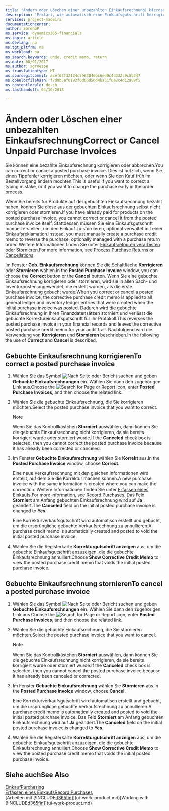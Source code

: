 ```yaml
---
title: "Ändern oder Löschen einer unbezahlten Einkaufsrechnung| Microsoft Docs"
description: "Erklärt, wie automatisch eine Einkaufsgutschrift korrigiert, abgebrochen oder rückgängig gemacht wird und eine gebuchte Einkaufsrechnung erstellt wird."
services: project-madeira
documentationcenter: 
author: SorenGP
ms.service: dynamics365-financials
ms.topic: article
ms.devlang: na
ms.tgt_pltfrm: na
ms.workload: na
ms.search.keywords: undo, credit memo, return
ms.date: 08/01/2017
ms.author: sgroespe
ms.translationtype: HT
ms.sourcegitcommit: acef03f32124c5983846bc6ed0c4d332c9c8b347
ms.openlocfilehash: f7d9b5ef0192f0d66d50d4ba51f6e2c4d12a89f5
ms.contentlocale: de-ch
ms.lasthandoff: 04/16/2018

---
```

# <a name="correct-or-cancel-unpaid-purchase-invoices"></a><span data-ttu-id="1cc06-103">Ändern oder Löschen einer unbezahlten Einkaufsrechnung</span><span class="sxs-lookup"><span data-stu-id="1cc06-103">Correct or Cancel Unpaid Purchase Invoices</span></span>
<span data-ttu-id="1cc06-104">Sie können eine bezahlte Einkaufsrechnung korrigieren oder abbrechen.</span><span class="sxs-lookup"><span data-stu-id="1cc06-104">You can correct or cancel a posted purchase invoice.</span></span> <span data-ttu-id="1cc06-105">Dies ist nützlich, wenn Sie einen Tippfehler korrigieren möchten, oder wenn Sie den Kauf früh im Bestellvorgang ändern möchten.</span><span class="sxs-lookup"><span data-stu-id="1cc06-105">This is useful if you want to correct a typing mistake, or if you want to change the purchase early in the order process.</span></span>

<span data-ttu-id="1cc06-106">Wenn Sie bereits für Produkte auf der gebuchten Einkaufsrechnung bezahlt haben, können Sie diese aus der gebuchten Einkaufsrechnung selbst nicht korrigieren oder stornieren.</span><span class="sxs-lookup"><span data-stu-id="1cc06-106">If you have already paid for products on the posted purchase invoice, you cannot correct or cancel it from the posted purchase invoice itself.</span></span> <span data-ttu-id="1cc06-107">Stattdessen müssen Sie eine Einkaufsgutschrift manuell erstellen, um den Einkauf zu stornieren, optional verwaltet mit einer Einkaufsreklamation.</span><span class="sxs-lookup"><span data-stu-id="1cc06-107">Instead, you must manually create a purchase credit memo to reverse the purchase, optionally managed with a purchase return order.</span></span> <span data-ttu-id="1cc06-108">Weitere Informationen finden Sie unter [Einkaufsretouren verarbeiten oder Stornieren](purchasing-how-process-purchase-returns-cancellations.md).</span><span class="sxs-lookup"><span data-stu-id="1cc06-108">For more information, see [Process Purchase Returns or Cancellations](purchasing-how-process-purchase-returns-cancellations.md).</span></span>

<span data-ttu-id="1cc06-109">Im Fenster **Geb. Einkaufsrechnung** können Sie die Schaltfläche **Korrigieren** oder **Stornieren** wählen.</span><span class="sxs-lookup"><span data-stu-id="1cc06-109">In the **Posted Purchase Invoice** window, you can choose the **Correct** button or the **Cancel** button.</span></span> <span data-ttu-id="1cc06-110">Wenn Sie eine gebuchte Einkaufsrechnung korrigieren oder stornieren, wird sie in allen Sach- und Inventurposten angewendet, die erstellt wurden, als die erste Einkaufsrechnung gebucht wurde.</span><span class="sxs-lookup"><span data-stu-id="1cc06-110">When you correct or cancel a posted purchase invoice, the corrective purchase credit memo is applied to all general ledger and inventory ledger entries that were created when the initial purchase invoice was posted.</span></span> <span data-ttu-id="1cc06-111">Dadurch wird die gebuchte Einkaufsrechnung in Ihren Finanzdatensätzen storniert und verlässt die gebuchte Korrektureinkaufsgutschrift für Ihr Protokoll.</span><span class="sxs-lookup"><span data-stu-id="1cc06-111">This reverses the posted purchase invoice in your financial records and leaves the corrective posted purchase credit memo for your audit trail.</span></span> <span data-ttu-id="1cc06-112">Nachfolgend wird die Verwendung von **Korrigieren** und **Stornieren** beschrieben.</span><span class="sxs-lookup"><span data-stu-id="1cc06-112">In the following the use of **Correct** and **Cancel** is described.</span></span>

## <a name="to-correct-a-posted-purchase-invoice"></a><span data-ttu-id="1cc06-113">Gebuchte Einkaufsrechnung korrigieren</span><span class="sxs-lookup"><span data-stu-id="1cc06-113">To correct a posted purchase invoice</span></span>
1. <span data-ttu-id="1cc06-114">Wählen Sie das Symbol ![Nach Seite oder Bericht suchen](media/ui-search/search_small.png "Nach Seite oder Bericht suchen") und geben **Gebuchte Einkaufsrechnungen** ein. Wählen Sie dann den zugehörigen Link aus.</span><span class="sxs-lookup"><span data-stu-id="1cc06-114">Choose the ![Search for Page or Report](media/ui-search/search_small.png "Search for Page or Report icon") icon, enter **Posted Purchase Invoices**, and then choose the related link.</span></span>  
2. <span data-ttu-id="1cc06-115">Wählen Sie die gebuchte Einkaufsrechnung, die Sie korrigieren möchten.</span><span class="sxs-lookup"><span data-stu-id="1cc06-115">Select the posted purchase invoice that you want to correct.</span></span>  

    > [!NOTE]  
   >   <span data-ttu-id="1cc06-116">Wenn Sie das Kontrollkästchen **Storniert** auswählen, dann können Sie die gebuchte Einkaufsrechnung nicht korrigieren, da sie bereits korrigiert wurde oder storniert wurde.</span><span class="sxs-lookup"><span data-stu-id="1cc06-116">If the **Canceled** check box is selected, then you cannot correct the posted purchase invoice because it has already been corrected or canceled.</span></span>
3. <span data-ttu-id="1cc06-117">Im Fenster **Gebuchte Einkaufsrechnung** wählen Sie **Korrekt** aus.</span><span class="sxs-lookup"><span data-stu-id="1cc06-117">In the **Posted Purchase Invoice** window, choose **Correct**.</span></span>

    <span data-ttu-id="1cc06-118">Eine neue Verkaufsrechnung mit den gleichen Informationen wird erstellt, auf dem Sie die Korrektur machen können.</span><span class="sxs-lookup"><span data-stu-id="1cc06-118">A new purchase invoice with the same information is created where you can make the correction.</span></span> <span data-ttu-id="1cc06-119">Weitere Informationen finden Sie unter [Erfassen eines Einkaufs](purchasing-how-record-purchases.md).</span><span class="sxs-lookup"><span data-stu-id="1cc06-119">For more information, see [Record Purchases](purchasing-how-record-purchases.md).</span></span> <span data-ttu-id="1cc06-120">Das Feld **Storniert** am Anfang gebuchten Einkaufsrechnung wird auf **Ja** geändert.</span><span class="sxs-lookup"><span data-stu-id="1cc06-120">The **Canceled** field on the initial posted purchase invoice is changed to **Yes**.</span></span>

    <span data-ttu-id="1cc06-121">Eine Korrekturverkaufsgutschrift wird automatisch erstellt und gebucht, um die ursprüngliche gebuchte Verkaufsrechnung zu annullieren.</span><span class="sxs-lookup"><span data-stu-id="1cc06-121">A purchase credit memo is automatically created and posted to void the initial posted purchase invoice.</span></span>
4. <span data-ttu-id="1cc06-122">Wählen Sie die Registerkarte **Korrekturgutschrift anzeigen** aus, um die gebuchte Einkaufsgutschrift anzuzeigen, die die gebuchte Einkaufsrechnung annulliert.</span><span class="sxs-lookup"><span data-stu-id="1cc06-122">Choose **Show Corrective Credit Memo** to view the posted purchase credit memo that voids the initial posted purchase invoice.</span></span>

## <a name="to-cancel-a-posted-purchase-invoice"></a><span data-ttu-id="1cc06-123">Gebuchte Einkaufsrechnung stornieren</span><span class="sxs-lookup"><span data-stu-id="1cc06-123">To cancel a posted purchase invoice</span></span>
1. <span data-ttu-id="1cc06-124">Wählen Sie das Symbol ![Nach Seite oder Bericht suchen](media/ui-search/search_small.png "Nach Seite oder Bericht suchen") und geben **Gebuchte Einkaufsrechnungen** ein. Wählen Sie dann den zugehörigen Link aus.</span><span class="sxs-lookup"><span data-stu-id="1cc06-124">Choose the ![Search for Page or Report](media/ui-search/search_small.png "Search for Page or Report icon") icon, enter **Posted Purchase Invoices**, and then choose the related link.</span></span>  
2. <span data-ttu-id="1cc06-125">Wählen Sie die gebuchte Einkaufsrechnung, die Sie stornieren möchten.</span><span class="sxs-lookup"><span data-stu-id="1cc06-125">Select the posted purchase invoice that you want to cancel.</span></span>

    > [!NOTE]  
   >   <span data-ttu-id="1cc06-126">Wenn Sie das Kontrollkästchen **Storniert** auswählen, dann können Sie die gebuchte Einkaufsrechnung nicht korrigieren, da sie bereits korrigiert wurde oder storniert wurde.</span><span class="sxs-lookup"><span data-stu-id="1cc06-126">If the **Canceled** check box is selected, then you cannot cancel the posted purchase invoice because it has already been canceled or corrected.</span></span>
3. <span data-ttu-id="1cc06-127">Im Fenster **Gebuchte Einkaufsrechnung** wählen Sie **Stornieren** aus.</span><span class="sxs-lookup"><span data-stu-id="1cc06-127">In the **Posted Purchase Invoice** window, choose **Cancel**.</span></span>

    <span data-ttu-id="1cc06-128">Eine Korrekturverkaufsgutschrift wird automatisch erstellt und gebucht, um die ursprüngliche gebuchte Verkaufsrechnung zu annullieren.</span><span class="sxs-lookup"><span data-stu-id="1cc06-128">A purchase credit memo is automatically created and posted to void the initial posted purchase invoice.</span></span> <span data-ttu-id="1cc06-129">Das Feld **Storniert** am Anfang gebuchten Einkaufsrechnung wird auf **Ja** geändert.</span><span class="sxs-lookup"><span data-stu-id="1cc06-129">The **Canceled** field on the initial posted purchase invoice is changed to **Yes**.</span></span>
4. <span data-ttu-id="1cc06-130">Wählen Sie die Registerkarte **Korrekturgutschrift anzeigen** aus, um die gebuchte Einkaufsgutschrift anzuzeigen, die die gebuchte Einkaufsrechnung annulliert.</span><span class="sxs-lookup"><span data-stu-id="1cc06-130">Choose **Show Corrective Credit Memo** to view the posted purchase credit memo that voids the initial posted purchase invoice.</span></span>

## <a name="see-also"></a><span data-ttu-id="1cc06-131">Siehe auch</span><span class="sxs-lookup"><span data-stu-id="1cc06-131">See Also</span></span>
[<span data-ttu-id="1cc06-132">Einkauf</span><span class="sxs-lookup"><span data-stu-id="1cc06-132">Purchasing</span></span>](purchasing-manage-purchasing.md)  
[<span data-ttu-id="1cc06-133">Erfassen eines Einkaufs</span><span class="sxs-lookup"><span data-stu-id="1cc06-133">Record Purchases</span></span>](purchasing-how-record-purchases.md)  
<span data-ttu-id="1cc06-134">[Arbeiten mit [!INCLUDE[d365fin](includes/d365fin_md.md)]](ui-work-product.md)</span><span class="sxs-lookup"><span data-stu-id="1cc06-134">[Working with [!INCLUDE[d365fin](includes/d365fin_md.md)]](ui-work-product.md)</span></span>

